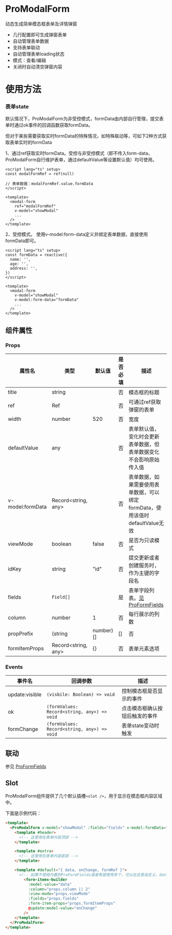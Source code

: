 # ProModalForm
动态生成简单模态框表单及详情弹窗

- 几行配置即可生成弹窗表单
- 自动管理表单数据
- 支持表单联动
- 自动管理表单loading状态
- 模式：查看/编辑
- 关闭时自动清空弹窗内容

<script setup>
  import demo1 from '@/components/ModalForm/demos/demo1.vue'
  import demo1Code from '@/components/ModalForm/demos/demo1.vue?raw'
</script>

# 使用方法

<demo :comp="demo1" :code="demo1Code" title="基础使用" />

### 表单state
默认情况下，ProModalForm为非受控模式，formData由内部自行管理，提交表单时通过ok事件的回调函数获取formData。

但对于某些需要获取实时formData的特殊情况，如特殊联动等，可如下2种方式获取表单实时的formData

1、通过ref获取实时formData。受控与非受控模式（即不传入form-data，ProModalForm自行维护表单，通过defaultValue等设置默认值）均可使用。
```vue
<script lang="ts" setup>
const modalFormRef = ref(null)

// 表单数据：modalFormRef.value.formData
</script>

<template>
  <modal-form
    ref="modalFormRef"
    v-model="showModal"
    ...
  />
</template>
```

2、受控模式。
使用v-model:form-data定义并绑定表单数据，直接使用formData即可。
```vue
<script lang="ts" setup>
const formData = reactive({
  name: '',
  age: '',
  address: '',
})
</script>

<template>
  <modal-form
    v-model="showModal"
    v-model:form-data="formData"
    ...
  />
</template>
```

## 组件属性

### Props

| 属性名           | 类型                | 默认值    | 是否必填 | 描述                                                                         |
| ---------------- | ------------------- | --------- | -------- | ---------------------------------------------------------------------------- |
| title            | string              |           | 否       | 模态框的标题                                                                 |
| ref              | Ref                 |           | 否       | 可通过ref获取弹窗的表单                                                      |
| width            | number              | 520       | 否       | 宽度                                                                         |
| defaultValue     | any                 |           | 否       | 表单默认值，变化时会更新表单数据，但表单数据变化不会影响原始传入值           |
| v-model:formData | Record<string, any> |           | 否       | 表单数据，如果需要使用表单数据，可以绑定formData，使用该值时defaultValue无效 |
| viewMode         | boolean             | false     | 否       | 是否为只读模式            |
| idKey            | string              | "id"      | 否       | 提交更新或者创建服务时，作为主键的字段名                                     |
| fields           | `Field[]`           |           | 是       | 表单字段列表。[见ProFormFields](./FormFields.md)                    |
| column           | number              | 1         | 否       | 每行展示的列数                                                               |
| propPrefix       | (string             | number)[] | []       | 否                                                                           | 表单字段的名称前缀
| formItemProps    | Record<string, any> | {}        | 否       | 表单元素选项                                                                 |

### Events

| 事件名         | 回调参数                                    | 描述                           |
| -------------- | ------------------------------------------- | ------------------------------ |
| update:visible | `(visbile: Boolean) => void`                | 控制模态框是否显示的事件       |
| ok             | `(formValues: Record<string, any>) => void` | 点击模态框确认按钮后触发的事件 |
| formChange     | `(formValues: Record<string, any>) => void` | 表单state变动时触发            |

## 联动
参见 [ProFormFields](./FormFields.md#联动)

## Slot

ProModalForm组件提供了几个默认插槽`<slot />`，用于显示在模态框内容区域中。

下面是示例代码：

```html
<template>
  <ProModalForm v-model="showModal" :fields="fields" v-model:formData="data">
    <template #header>
      <!-- 这里用在表单内容顶部 -->
    </template>

    <template #extra>
      <!-- 这里用在表单内容底部 -->
    </template>

    <template #default="{ data, onChange, formRef }">
      <!-- 如果不使用内置的ProFormFields或者希望使用多个，可以在这里自定义，data为表单数据，数据变更后需手工触发onChange -->
        <form-items-builder
          :model-value="data"
          :column="props.column || 2"
          :view-mode="props.viewMode"
          :fields="props.fields"
          :form-item-props="props.formItemProps"
          @update:model-value="onChange"
        />
    </template>
  </ProModalForm>
</template>
```
